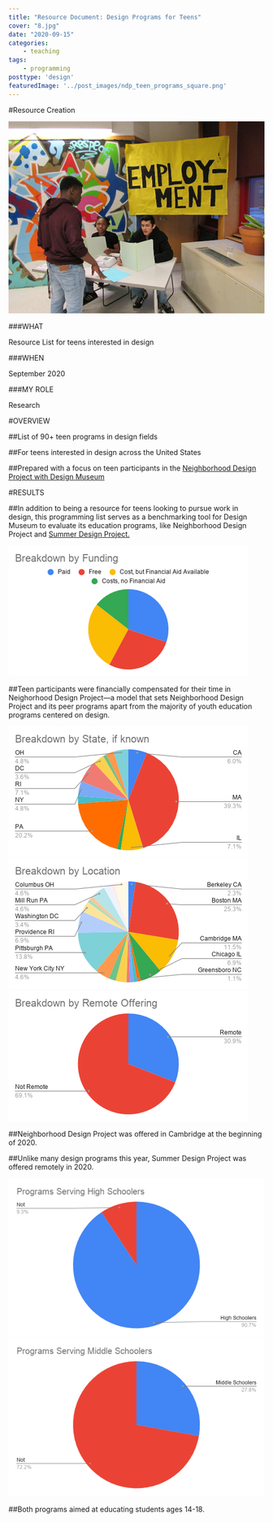 ```yaml
---
title: "Resource Document: Design Programs for Teens"
cover: "8.jpg"
date: "2020-09-15"
categories:
    - teaching
tags:
    - programming
posttype: 'design'
featuredImage: '../post_images/ndp_teen_programs_square.png'
---
```


#Resource Creation

<cover-img>

<img src="../post_images/ndp_teen_programs/ndp_screenshot.jpg" />

</cover-img>

<design-meta>

###WHAT

Resource List for teens interested in design

###WHEN

September 2020

###MY ROLE

Research

</design-meta>

<grid-container>


#OVERVIEW

##List of 90+ teen programs in design fields

##For teens interested in design across the United States

##Prepared with a focus on teen participants in the [Neighborhood Design Project with Design Museum](https://designmuseumfoundation.org/program/neighborhood-design-project/)

#RESULTS

##In addition to being a resource for teens looking to pursue work in design, this programming list serves as a benchmarking tool for Design Museum to evaluate its education programs, like Neighborhood Design Project and [Summer Design Project.](https://designmuseumfoundation.org/program/summer-design-project/)

<img src="../post_images/ndp_teen_programs/funding_breakdown.png" />

##Teen participants were financially compensated for their time in Neighorhood Design Project—a model that sets Neighborhood Design Project and its peer programs apart from the majority of youth education programs centered on design.

<img src="../post_images/ndp_teen_programs/state_breakdown.png" />

<img src="../post_images/ndp_teen_programs/location_breakdown.png" />

<img src="../post_images/ndp_teen_programs/remote_breakdown.png" />

##Neighborhood Design Project was offered in Cambridge at the beginning of 2020.

##Unlike many design programs this year, Summer Design Project was offered remotely in 2020.

<img src="../post_images/ndp_teen_programs/serving_high_school.png" />

<img src="../post_images/ndp_teen_programs/serving_middle_school.png" />

##Both programs aimed at educating students ages 14-18.



</grid-container>